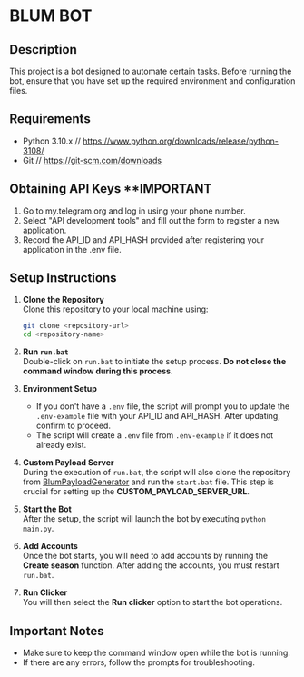 
# BLUM BOT

## Description

This project is a bot designed to automate certain tasks. Before running the bot, ensure that you have set up the required environment and configuration files.

## Requirements

- Python 3.10.x  // https://www.python.org/downloads/release/python-3108/
- Git		// https://git-scm.com/downloads			

## Obtaining API Keys **IMPORTANT
1. Go to my.telegram.org and log in using your phone number.
2. Select "API development tools" and fill out the form to register a new application.
3. Record the API_ID and API_HASH provided after registering your application in the .env file.


## Setup Instructions

1. **Clone the Repository**  
   Clone this repository to your local machine using:
   ```bash
   git clone <repository-url>
   cd <repository-name>
   ```

2. **Run `run.bat`**  
   Double-click on `run.bat` to initiate the setup process. **Do not close the command window during this process.**

3. **Environment Setup**  
   - If you don't have a `.env` file, the script will prompt you to update the `.env-example` file with your API_ID and API_HASH. After updating, confirm to proceed.
   - The script will create a `.env` file from `.env-example` if it does not already exist.

4. **Custom Payload Server**  
   During the execution of `run.bat`, the script will also clone the repository from [BlumPayloadGenerator](https://github.com/KobaProduction/BlumPayloadGenerator) and run the `start.bat` file. This step is crucial for setting up the **CUSTOM_PAYLOAD_SERVER_URL**.

5. **Start the Bot**  
   After the setup, the script will launch the bot by executing `python main.py`. 

6. **Add Accounts**  
   Once the bot starts, you will need to add accounts by running the **Create season** function. After adding the accounts, you must restart `run.bat`.

7. **Run Clicker**  
   You will then select the **Run clicker** option to start the bot operations.

## Important Notes
- Make sure to keep the command window open while the bot is running.
- If there are any errors, follow the prompts for troubleshooting.

